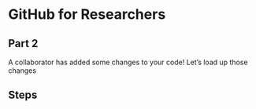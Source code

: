# GitHub for Researchers

## Part 2

A collaborator has added some changes to your code!
Let’s load up those changes

## Steps

